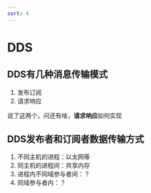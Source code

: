 ```yaml
---
sort: 4
---
```


# DDS


## DDS有几种消息传输模式

1. 发布订阅
2. 请求响应

说了这两个，问还有啥，**请求响应**如何实现

## DDS发布者和订阅者数据传输方式

1. 不同主机的进程：以太网等
2. 同主机的进程间：共享内存
3. 进程内不同域参与者间：？
4. 同域参与者内：？



